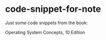# code-snippet-for-note

Just some code snippets from the book:

Operating System Concepts, 10 Edition

